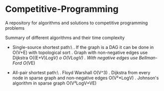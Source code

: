 # Competitive-Programming
A repository for algorithms and solutions to competitive programming problems

Summary of different algorithms and their time complexity

- Single-source shortest path:\\
    . If the graph is a DAG it can be done in O(V+E) with topological sort
    . Graph with non-negative edges use Dijkstra O((E+V)*LogV) o O(VLogV)
    . With negative edges use Bellman-Ford O(V*E)

- All-pair shortest path:\\
    . Floyd Warshall O(V^3)
    . Dijkstra from every node in sparse graph and non-negative edges O(V²*LogV)
    . Johnson's algorithm in sparse graph O(V²LogV+VE)


  
